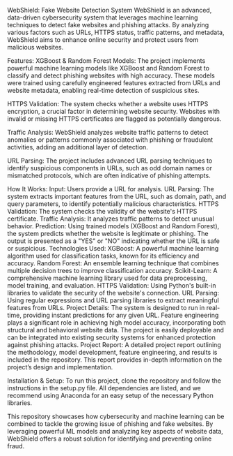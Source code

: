 WebShield: Fake Website Detection System
WebShield is an advanced, data-driven cybersecurity system that leverages machine learning techniques to detect fake websites and phishing attacks. By analyzing various factors such as URLs, HTTPS status, traffic patterns, and metadata, WebShield aims to enhance online security and protect users from malicious websites.

Features:
XGBoost & Random Forest Models: The project implements powerful machine learning models like XGBoost and Random Forest to classify and detect phishing websites with high accuracy. These models were trained using carefully engineered features extracted from URLs and website metadata, enabling real-time detection of suspicious sites.

HTTPS Validation: The system checks whether a website uses HTTPS encryption, a crucial factor in determining website security. Websites with invalid or missing HTTPS certificates are flagged as potentially dangerous.

Traffic Analysis: WebShield analyzes website traffic patterns to detect anomalies or patterns commonly associated with phishing or fraudulent activities, adding an additional layer of detection.

URL Parsing: The project includes advanced URL parsing techniques to identify suspicious components in URLs, such as odd domain names or mismatched protocols, which are often indicative of phishing attempts.

How It Works:
Input: Users provide a URL for analysis.
URL Parsing: The system extracts important features from the URL, such as domain, path, and query parameters, to identify potentially malicious characteristics.
HTTPS Validation: The system checks the validity of the website's HTTPS certificate.
Traffic Analysis: It analyzes traffic patterns to detect unusual behavior.
Prediction: Using trained models (XGBoost and Random Forest), the system predicts whether the website is legitimate or phishing. The output is presented as a "YES" or "NO" indicating whether the URL is safe or suspicious.
Technologies Used:
XGBoost: A powerful machine learning algorithm used for classification tasks, known for its efficiency and accuracy.
Random Forest: An ensemble learning technique that combines multiple decision trees to improve classification accuracy.
Scikit-Learn: A comprehensive machine learning library used for data preprocessing, model training, and evaluation.
HTTPS Validation: Using Python's built-in libraries to validate the security of the website's connection.
URL Parsing: Using regular expressions and URL parsing libraries to extract meaningful features from URLs.
Project Details:
The system is designed to run in real-time, providing instant predictions for any given URL.
Feature engineering plays a significant role in achieving high model accuracy, incorporating both structural and behavioral website data.
The project is easily deployable and can be integrated into existing security systems for enhanced protection against phishing attacks.
Project Report:
A detailed project report outlining the methodology, model development, feature engineering, and results is included in the repository. This report provides in-depth information on the project’s design and implementation.

Installation & Setup:
To run this project, clone the repository and follow the instructions in the setup.py file. All dependencies are listed, and we recommend using Anaconda for an easy setup of the necessary Python libraries.

This repository showcases how cybersecurity and machine learning can be combined to tackle the growing issue of phishing and fake websites. By leveraging powerful ML models and analyzing key aspects of website data, WebShield offers a robust solution for identifying and preventing online fraud.
